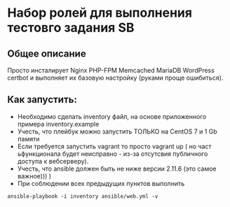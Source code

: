 #  Набор ролей для выполнения тестовго задания SB

## Общее описание

Просто инсталирует Nginx PHP-FPM Memcached MariaDB WordPress certbot и выполняет их базовую настройку (руками проще ошибиться).

## Как запустить:
- Необходимо сделать inventory файл, на  основе приложенного примера inventory.example
- Учесть, что плейбук можно запустить ТОЛЬКО на CentOS 7 и 1 Gb памяти
- Если требуется запустить vagrant то просто vagrant up ( но част ьфункционала будет неисправно - из-за отсутсвия публичного доступа к вебсерверу).
- Учесть, что ansible должен быть не ниже версии 2.11.6  (это самое важное))) ) 
- При соблюдении всех предыдущих пунктов выполнить
```
ansible-playbook -i inventory ansible/web.yml -v
```
